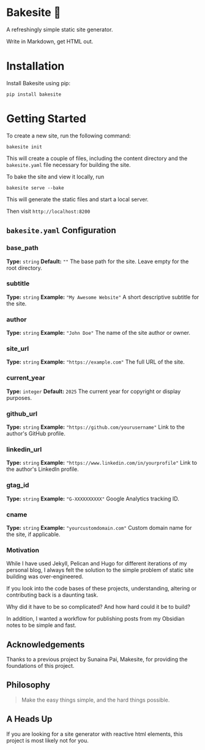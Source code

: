 # Bakesite :pie:

A refreshingly simple static site generator.

Write in Markdown, get HTML out.

# Installation
Install Bakesite using pip:

```
pip install bakesite
```

# Getting Started
To create a new site, run the following command:

```
bakesite init
```

This will create a couple of files, including the content directory and the `bakesite.yaml` file necessary for building the site.

To bake the site and view it locally, run

```
bakesite serve --bake
```

This will generate the static files and start a local server.

Then visit `http://localhost:8200`

## `bakesite.yaml` Configuration

### base_path
**Type:** `string`
**Default:** `""`
The base path for the site. Leave empty for the root directory.

### subtitle
**Type:** `string`
**Example:** `"My Awesome Website"`
A short descriptive subtitle for the site.

### author
**Type:** `string`
**Example:** `"John Doe"`
The name of the site author or owner.

### site_url
**Type:** `string`
**Example:** `"https://example.com"`
The full URL of the site.

### current_year
**Type:** `integer`
**Default:** `2025`
The current year for copyright or display purposes.

### github_url
**Type:** `string`
**Example:** `"https://github.com/yourusername"`
Link to the author's GitHub profile.

### linkedin_url
**Type:** `string`
**Example:** `"https://www.linkedin.com/in/yourprofile"`
Link to the author's LinkedIn profile.

### gtag_id
**Type:** `string`
**Example:** `"G-XXXXXXXXXX"`
Google Analytics tracking ID.

### cname
**Type:** `string`
**Example:** `"yourcustomdomain.com"`
Custom domain name for the site, if applicable.


### Motivation

While I have used Jekyll, Pelican and Hugo for different iterations of my personal blog, I always felt the solution to the simple problem of static site building was over-engineered.

If you look into the code bases of these projects, understanding, altering or contributing back is a daunting task.

Why did it have to be so complicated? And how hard could it be to build?

In addition, I wanted a workflow for publishing posts from my Obsidian notes to be simple and fast.

## Acknowledgements

Thanks to a previous project by Sunaina Pai, Makesite, for providing the foundations of this project.

## Philosophy

> Make the easy things simple, and the hard things possible.

## A Heads Up

If you are looking for a site generator with reactive html elements, this project is most likely not for you.
